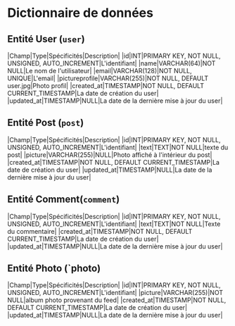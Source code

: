 # Dictionnaire de données

## Entité User (`user`)

|Champ|Type|Spécificités|Description|
|id|INT|PRIMARY KEY, NOT NULL, UNSIGNED, AUTO_INCREMENT|L'identifiant|
|name|VARCHAR(64)|NOT NULL|Le nom de l'utilisateur|
|email|VARCHAR(128)|NOT NULL, UNIQUE|L'email|
|pictureprofile|VARCHAR(255)|NOT NULL, DEFAULT user.jpg|Photo profil|
|created_at|TIMESTAMP|NOT NULL, DEFAULT CURRENT_TIMESTAMP|La date de création du user|
|updated_at|TIMESTAMP|NULL|La date de la dernière mise à jour du user|


## Entité Post (`post`)

|Champ|Type|Spécificités|Description|
|id|INT|PRIMARY KEY, NOT NULL, UNSIGNED, AUTO_INCREMENT|L'identifiant|
|text|TEXT|NOT NULL|texte du post|
|picture|VARCHAR(255)|NULL|Photo affiché à l'intérieur du post|
|created_at|TIMESTAMP|NOT NULL, DEFAULT CURRENT_TIMESTAMP|La date de création du user|
|updated_at|TIMESTAMP|NULL|La date de la dernière mise à jour du user|


## Entité Comment(`comment`)

|Champ|Type|Spécificités|Description|
|id|INT|PRIMARY KEY, NOT NULL, UNSIGNED, AUTO_INCREMENT|L'identifiant|
|text|TEXT|NOT NULL|Texte du commentaire|
|created_at|TIMESTAMP|NOT NULL, DEFAULT CURRENT_TIMESTAMP|La date de création du user|
|updated_at|TIMESTAMP|NULL|La date de la dernière mise à jour du user|

## Entité Photo (`photo)

|Champ|Type|Spécificités|Description|
|id|INT|PRIMARY KEY, NOT NULL, UNSIGNED, AUTO_INCREMENT|L'identifiant|
|picture|VARCHAR(255)|NOT NULL|album photo provenant du feed|
|created_at|TIMESTAMP|NOT NULL, DEFAULT CURRENT_TIMESTAMP|La date de création du user|
|updated_at|TIMESTAMP|NULL|La date de la dernière mise à jour du user|